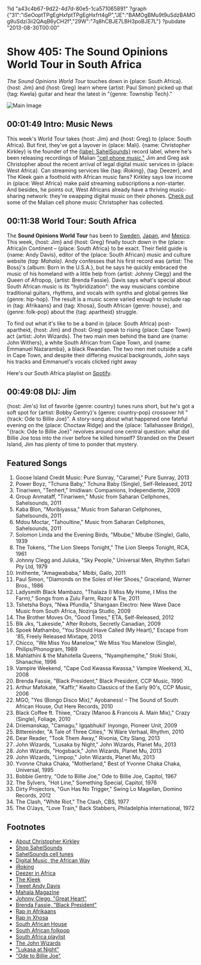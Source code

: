 ?id "a43c4b67-9d22-4d7d-80e5-1ca571065891"
?graph {"31":"iSeOoptTPgEgHxfptTPgEgHxfrt4gP","JE":"BAMOgBMu9t9uSdzBAMOg9uSdzi3ii2QAqB6yCH2f","29W":"7q8hCBJE7LBH3poBJE7L"}
?pubdate "2013-08-30T00:00"

# Show 405: The Sound Opinions World Tour in South Africa
*The Sound Opinions World Tour* touches down in {place: South Africa}. {host: Jim} and {host: Greg} learn where {artist: Paul Simon} picked up that {tag: Kwela} guitar and hear the latest in "{genre: Township Tech}."

![Main Image](https://static.soundopinions.org/images/2013/southafrica.jpg)

## 00:01:49 Intro: Music News
This week's World Tour takes {host: Jim} and {host: Greg} to {place: South Africa}. But first, they've got a layover in {place: Mali}. {name: Christopher Kirkley} is the founder of the [{label: SahelSounds}](SahelSounds) record label, where he's been releasing recordings of Malian ["cell phone music."](http://sahelsounds.bandcamp.com/album/music-from-saharan-cellphones) Jim and Greg ask Christopher about the recent arrival of legal digital music services in {place: West Africa}. Can streaming services like {tag: iRoking}, {tag: Deezer}, and The Kleek gain a foothold with African music fans? Kirkley says low income in {place: West Africa} make paid streaming subscriptions a non-starter. And besides, he points out, West Africans already have a thriving music-sharing network: they're swapping digital music on their phones. [Check out](http://sahelsounds.bandcamp.com/) some of the Malian cell phone music Christopher has collected.

## 00:11:38 World Tour: South Africa
The **Sound Opinions World Tour** has been to [Sweden](/show/379), [Japan](/show/388), and [Mexico](/show/396). This week, {host: Jim} and {host: Greg} finally touch down in the {place: Africa}n Continent – {place: South Africa} to be exact. Their field guide is {name: Andy Davis}, editor of the {place: South African} music and culture website *{tag: Mahala}*. Andy confesses that his first record was {artist: The Boss}'s {album: Born in the U.S.A.}, but he says he quickly embraced the music of his homeland with a little help from {artist: Johnny Clegg} and the Queen of Afropop, {artist: Brenda Fassie}. Davis says what's special about South African music is its "hybridization": the way musicians combine traditional guitars, rhythms, and vocals with synths and global genres like {genre: hip-hop}. The result is a music scene varied enough to include rap in {tag: Afrikaans} and {tag: Xhosa}, South African {genre: house}, and {genre: folk-pop} about the {tag: apartheid} struggle.

To find out what it's like to be a band in {place: South Africa} post-apartheid, {host: Jim} and {host: Greg} speak to rising {place: Cape Town} act {artist: John Wizards}. The two main men behind the band are {name: John Withers}, a white South African from Cape Town, and {name: Emmanuel Nazaramba}, a black Rwandan. The two men met outside a café in Cape Town, and despite their differing musical backgrounds, John says his tracks and Emmanuel's vocals clicked right away

Here's our South Africa playlist on [Spotify](http://open.spotify.com/user/soundopinions/playlist/76CTz36HBW4FUp2wIuBeoq).

## 00:49:08 DIJ: Jim
{host: Jim's} list of favorite {genre: country} tunes runs short, but he's got a soft spot for {artist: Bobby Gentry}'s {genre: country-pop} crossover hit "{track: Ode to Billie Joe}". A story-song about what happened one fateful evening on the {place: Choctaw Ridge} and the {place: Tallahassee Bridge}, "{track: Ode to Billie Joe}" revolves around one central question: what did Billie Joe toss into the river before he killed himself? Stranded on the Desert Island, Jim has plenty of time to ponder that mystery.

## Featured Songs
1. Goose Island Credit Music: Pure Sunray, "Caramel," Pure Sunray, 2013
1. Power Boyz, "Tchuna Baby," Tchuna Baby (Single), Self-Released, 2012
1. Tinariwen, "Tenhert," Imidiwan: Companions, Independiente, 2009
1. Group Anmataff, "Tinariwen," Music from Saharan Cellphones, Sahelsounds, 2011
1. Kaba Blon, "Moribiyassa," Music from Saharan Cellphones, Sahelsounds, 2011
1. Mdou Moctar, "Tahoultine," Music from Saharan Cellphones, Sahelsounds, 2011
1. Solomon Linda and the Evening Birds, "Mbube," Mbube (Single), Gallo, 1939
1. The Tokens, "The Lion Sleeps Tonight," The Lion Sleeps Tonight, RCA, 1961
1. Johnny Clegg and Juluka, "Sky People," Universal Men, Rhythm Safari Pty Ltd, 1979
1. Imithente, "Amagwababa," Mbibi, Gallo, 2011
1. Paul Simon, "Diamonds on the Soles of Her Shoes," Graceland, Warner Bros., 1986
1. Ladysmith Black Mambazo, "Thalaza (I Miss My Home, I Miss the Farm)," Songs from a Zulu Farm, Razor & Tie, 2011
1. Tshetsha Boys, "Nwa Pfundla," Shangaan Electro: New Wave Dace Music from South Africa, Nozinja Studio, 2009
1. The Brother Moves On, "Good Times," ETA, Self-Released, 2012
1. Blk Jks, "Lakeside," After Robots, Secretly Canadian, 2009
1. Spoek Mathambo, "You Should Have Called (My Heart)," Escape from '85, Freely Released Mixtape, 2013
1. Chicco, "We Miss You Manelow," We Miss You Manelow (Single), Philips/Phonogram, 1989
1. Mahlathini & the Mahotella Queens, "Nyamphemphe," Stoki Stoki, Shanachie, 1996
1. Vampire Weekend, "Cape Cod Kwassa Kwassa," Vampire Weekend, XL, 2008
1. Brenda Fassie, "Black President," Black President, CCP Music, 1990
1. Arthur Mafokate, "Kaffir," Kwaito Classics of the Early 90's, CCP Music, 2006
1. MGO, "Yes (Bongo Disco Mix)," Ayobaness! – The Sound of South African House, Out Here Records, 2010
1. Black Coffee ft. Thiwe, "Crazy (Manoo & Francois A. Main Mix)," Crazy (Single), Foliage, 2010
1. Driemanskap, "Camagu," Igqabhukil' Inyongo, Pioneer Unit, 2009
1. Bittereinder, "A Tale of Three Cities," 'N Ware Verhaal, Rhythm, 2010
1. Dear Reader, "Took Them Away," Rivonia, City Slang, 2013
1. John Wizards, "Lusaka by Night," John Wizards, Planet Mu, 2013
1. John Wizards, "Hogsback," John Wizards, Planet Mu, 2013
1. John Wizards, "Limpop," John Wizards, Planet Mu, 2013
1. Yvonne Chaka Chaka, "Motherland," Best of Yvonne Chaka Chaka, Universal, 1995
1. Bobbie Gentry, "Ode to Billie Joe," Ode to Billie Joe, Capitol, 1967
1. The Sylvers, "Hot Line," Something Special, Capitol, 1976
1. Dirty Projectors, "Gun Has No Trigger," Swing Lo Magellan, Domino Records, 2012
1. The Clash, "White Riot," The Clash, CBS, 1977
1. The O'Jays, "Love Train," Back Stabbers, Philadelphia international, 1972

## Footnotes
- [About Christopher Kirkley](http://sahelsounds.com/about/)
- [Shop SahelSounds](http://sahelsounds.com/shop/)
- [SahelSounds cell tunes](http://sahelsounds.bandcamp.com/album/music-from-saharan-cellphones)
- [Digital Music, the African Way](http://www.nytimes.com/2013/03/25/technology/digital-music-the-african-way.html?pagewanted=all)
- [iRoking](http://iroking.com/)
- [Deezer in Africa](http://www.telecoms.com/45505/orange-launches-deezer-music-service-in-poland-and-african-markets/)
- [The Kleek](http://thekleek.com/)
- [Tweet Andy Davis](https://twitter.com/AndyDavisMahala/status/10358178126503936)
- [Mahala Magazine](http://www.mahala.co.za/)
- [Johnny Clegg, "Great Heart"](http://www.youtube.com/watch?v=5_9xtCbRgH4)
- [Brenda Fassie, "Black President"](http://www.youtube.com/watch?v=ERnAy7Exzzw)
- [Rap in Afrikaans](http://www.youtube.com/watch?v=9JPpozgOOyI)
- [Rap in Xhosa](http://www.youtube.com/watch?v=0QLDaTHrnq4)
- [South African House](http://www.youtube.com/watch?v=K6R7YGjK_wQ)
- [South African folkpop](http://www.youtube.com/watch?v=T2AVF0oedq8)
- [South Africa playlist](http://open.spotify.com/user/soundopinions/playlist/76CTz36HBW4FUp2wIuBeoq)
- [The John Wizards](http://www.planet.mu/artists/johnwizards)
- ["Lukasa at Night"](http://vimeo.com/67108418)
- ["Ode to Billie Joe"](http://www.youtube.com/watch?v=CZt5Q-u4crc)
